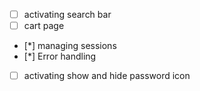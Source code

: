 - [ ] activating search bar
- [ ] cart page
- [*] managing sessions
- [*] Error handling
- [ ] activating show and hide password icon
